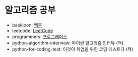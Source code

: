 # 알고리즘 공부
- baekjoon: [백준](https://www.acmicpc.net/)
- leetcode: [LeetCode](https://leetcode.com/)
- programmers: [프로그래머스](https://programmers.co.kr/)
- python-algorithm-interview: 파이썬 알고리즘 인터뷰 (책)
- python-for-coding-test: 이것이 취업을 위한 코딩 테스트다 (책)